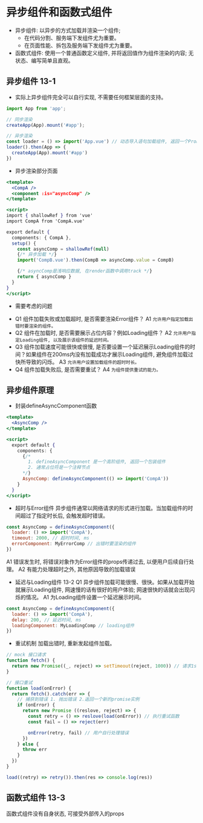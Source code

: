 # 异步组件和函数式组件
* 异步组件: 以异步的方式加载并渲染一个组件; 
  * 在代码分割、服务端下发组件尤为重要。
  * 在页面性能、拆包及服务端下发组件尤为重要。
* 函数式组件: 使用一个普通函数定义组件, 并将返回值作为组件渲染的内容; 无状态、编写简单且直观。

## 异步组件 13-1
* 实际上异步组件完全可以自行实现, 不需要任何框架层面的支持。
```jsx
import App from 'app';

// 同步渲染
createApp(App).mount('#app');

// 异步渲染
const loader = () => import('App.vue') // 动态导入语句加载组件, 返回一个Promise实例
loader().then(App => {
  createApp(App).mount('#app')
})
```

* 异步渲染部分页面
```jsx
<template>
  <CompA />
  <component :is="asyncComp" />
</template>

<script>
import { shallowRef } from 'vue'
import CompA from 'CompA.vue'

export default {
  components: { CompA },
  setup() {
    const asyncComp = shallowRef(null)
    {/* 异步加载 */}
    import('CompB.vue').then(CompB => asyncComp.value = CompB)

    {/* asyncComp是浅响应数据, 在render函数中调用track */}
    return { asyncComp }
  }
}
</script>
```

* 需要考虑的问题
- Q1 组件加载失败或加载超时, 是否需要渲染Error组件？
A1 `允许用户指定加载出错时要渲染的组件。`
- Q2 组件在加载时, 是否需要展示占位内容？例如Loading组件？
A2 `允许用户指定Loading组件, 以及展示该组件的延迟时间。`
- Q3 组件加载速度可能很快或很慢, 是否要设置一个延迟展示Loading组件的时间？如果组件在200ms内没有加载成功才展示Loading组件, 避免组件加载过快所导致的闪烁。
A3 `允许用户设置加载组件的超时时长。`
- Q4 组件加载失败后, 是否需要重试？
A4 `为组件提供重试的能力。`

## 异步组件原理
* 封装defineAsyncComponent函数
```jsx
<template>
  <AsyncComp />
</template>

<script>
  export default {
    components: {
      {/*
        1. defineAsyncComponent 是一个高阶组件, 返回一个包装组件
        2. 通常占位符是一个注释节点
      */}
      AsyncComp: defineAsyncComponent(() => import('CompA'))
    }
  }
</script>
```

* 超时与Error组件
异步组件通常以网络请求的形式进行加载。当加载组件的时间超过了指定时长后, 会触发超时错误。
```jsx
const AsyncComp = defineAsyncComponent({
  loader: () => import('CompA'),
  timeout: 2000, // 超时时间, ms
  errorComponent: MyErrorComp // 出错时要渲染的组件
})
```

A1 错误发生时, 将错误对象作为Error组件的props传递过去, 以便用户后续自行处理。
A2 有能力处理超时之外, 其他原因导致的加载错误

* 延迟与Loading组件 13-2
Q1 异步组件加载可能很慢、很快。如果从加载开始就展示Loading组件, 网速慢的话有很好的用户体验; 网速很快的话就会出现闪烁的情况。
A1 为Loading组件设置一个延迟展示时间。
```jsx
const AsyncComp = defineAsyncComponent({
  loader: () => import('CompA'),
  delay: 200, // 延迟时间, ms
  loadingComponent: MyLoadingComp // loading组件
})
```

* 重试机制
加载出错时, 重新发起组件加载。
```js
// mock 接口请求
function fetch() {
  return new Promise((_, reject) => setTimeout(reject, 1000)) // 请求1s后失败
}

// 接口重试
function load(onError) {
  return fetch().catch(err => {
    // 捕获到错误 1. 抛出错误 2.返回一个新的promise实例
    if (onError) {
      return new Promise ((reslove, reject) => {
        const retry = () => reslove(load(onError)) // 执行重试函数
        const fail = () => reject(err)

        onError(retry, fail) // 用户自行处理错误
      })
    } else {
      throw err
    }
  })
}

load((retry) => retry()).then(res => console.log(res))
```

## 函数式组件 13-3
函数式组件没有自身状态, 可接受外部传入的props